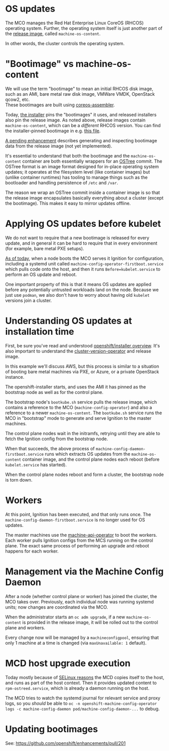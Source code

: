 # OS updates

The MCO manages the Red Hat Enterprise Linux CoreOS (RHCOS) operating system. Further,
the operating system itself is just another part of the [release image](https://github.com/openshift/cluster-version-operator/), called `machine-os-content`.

In other words, the cluster controls the operating system.

# "Bootimage" vs machine-os-content

We will use the term "bootimage" to mean an initial RHCOS disk image, such
as an AMI, bare metal raw disk image, VMWare VMDK, OpenStack qcow2, etc.  
These bootimages are built using [coreos-assembler](https://github.com/coreos/coreos-assembler).

Today, [the installer](https://github.com/openshift/installer/) pins the "bootimages"
it uses, and released installers also pin the release image.  As noted above,
release images contain `machine-os-content`, which can be a *different*
RHCOS version.  You can find the installer-pinned bootimage in e.g. [this file](https://github.com/openshift/installer/blob/release-4.4/data/data/rhcos.json).

[A pending enhancement](https://github.com/openshift/enhancements/pull/201) describes
generating and inspecting bootimage data from the release image
(not yet implemented).

It's essential to understand that both the bootimage and the `machine-os-content` container
are both essentially wrappers for an [OSTree](https://github.com/ostreedev/ostree) commit.
The OSTree format is an image format designed for in-place operating system updates; it operates
at the filesystem level (like container images) but (unlike container runtimes) has
tooling to manage things such as the bootloader and handling persistence of `/etc` and `/var`.

The reason we wrap an OSTree commit inside a container image is so that
the release image encapsulates basically everything about a cluster (except the bootimage).
This makes it easy to mirror updates offline.

# Applying OS updates before kubelet

We do not want to require that a new bootimage is released for every update,
and in general it can be hard to require that in every environment (for
example, bare metal PXE setups).

[As of today](https://github.com/openshift/machine-config-operator/pull/1766/), when a node boots the MCO serves it Ignition for configuration,
including a systemd unit called `machine-config-operator-firstboot.service`
which pulls code onto the host, and then it runs `Before=kubelet.service`
to perform an OS update and reboot.

One important property of this is that it means OS updates are applied
before any potentially untrusted workloads land on the node.  Because we just
use `podman`, we also don't have to worry about having old `kubelet` versions
join a cluster.

# Understanding OS updates at installation time

First, be sure you've read and understood [openshift/installer overview](https://github.com/openshift/installer/blob/37b99d8c9a3878bac7e8a94b6b0113fad6ffb77a/docs/user/overview.md).
It's also important to understand the [cluster-version-operator](https://github.com/openshift/cluster-version-operator/) and release image.

In this example we'll discuss AWS, but this process is similar to a situation of
booting bare metal machines via PXE, or Azure, or a private OpenStack instance.

The openshift-installer starts, and uses the AMI it has pinned as the bootstrap node
as well as for the control plane.

The bootstrap node's `bootkube.sh` service pulls the release image, which
contains a reference to the MCO (`machine-config-operator`) and also a
reference to a newer `machine-os-content`. The `bootkube.sh` service runs the MCO in
"bootstrap" mode to generate and serve Ignition to the master machines.

The control plane nodes wait in the initramfs, retrying until they are able to
fetch the Ignition config from the bootstrap node.

When that succeeds, the above process of `machine-config-daemon-firstboot.service`
runs which extracts OS updates from the `machine-os-content` container image,
and the control plane nodes each reboot (before `kubelet.service` has started).

When the control plane nodes reboot and form a cluster, the bootstrap
node is torn down.

# Workers

At this point, Ignition has been executed, and that only runs once.
The `machine-config-daemon-firstboot.service` is no longer used for OS updates.

The master machines use the [machine-api-operator](https://github.com/openshift/machine-api-operator) to
boot the workers.  Each worker pulls Ignition configs from the MCS running
on the control plane.  The exact same process of performing an upgrade
and reboot happens for each worker.

# Management via the Machine Config Daemon

After a node (whether control plane or worker) has joined the cluster, the MCO
takes over.  Previously, each individual node was running systemd units;
now changes are coordinated via the MCO.

When the administrator starts an `oc adm upgrade`, if a new `machine-os-content`
is provided in the release image, it will be rolled out to the control plane
and workers.

Every change now will be managed by a `machineconfigpool`, ensuring
that only 1 machine at a time is changed (via `maxUnavailable: 1` default).

# MCD host upgrade execution

Today mostly because of [SELinux reasons](https://bugzilla.redhat.com/show_bug.cgi?id=1839065) the
MCD copies itself to the host, and runs as part of the host context.
Then it provides updated content to `rpm-ostreed.service`, which is already
a daemon running on the host.

The MCD tries to watch the systemd journal for relevant service and proxy logs,
so you *should* be able to `oc -n openshift-machine-config-operator logs -c machine-config-daemon pod/machine-config-daemon-...`
to debug.

# Updating bootimages

See: https://github.com/openshift/enhancements/pull/201
